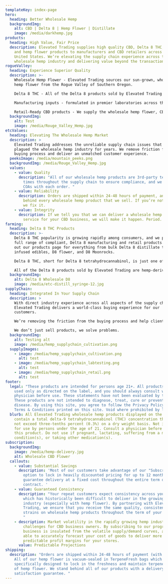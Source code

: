 ```yaml
---
templateKey: index-page
hero:
  heading: Better Wholesale Hemp
  backgroundImg:
    alt: CBD | Delta 8 | Hemp Flower | Distillate
    image: /media/darkhemp.jpg
products:
  heading: High Value, Fair Price
  description: Elevated Trading supplies high quality CBD, Delta 8 THC, CBN, CBG
    and hemp flower products to manufacturers and CBD retailers across the
    United States. We’re elevating the supply chain experience across the
    wholesale hemp industry and delivering value beyond the transaction.
rogueValley:
  heading: Experience Superior Quality
  description: >-
    Wholesale Hemp Flower - Elevated Trading sources our sun-grown, wholesale
    hemp flower from the Rogue Valley of Southern Oregon.

    Delta 8 THC - All of the Delta 8 products sold by Elevated Trading are hemp-derived and contain less than 0.3% Delta 9 THC making the product federally legal under the 2018 Farm Bill.  

    Manufacturing inputs - formulated in premier laboratories across the United States ensuring we deliver compliant, top quality products at the most competitive prices. 

    Retail-Ready CBD products - We supply the wholesale hemp flower, CBD, and Delta 8 consumer products that you need.
  backgroundImg:
    alt: Test
    image: /media/Rouge_Valley_Hemp.jpg
etcValues:
  heading: Elevating The Wholesale Hemp Market
  description: >
    Elevated Trading addresses the unreliable supply chain issues that have
    plagued the wholesale hemp industry for years. We remove friction from your
    buying process and deliver an unmatched customer experience.
  peeksImage: /media/mountain_peeks.png
  backgroundImg: /media/Rouge_Valley_Hemp.jpg
  values:
    - value: Quality
      description: "All of our wholesale hemp products are 3rd-party tested multiple
        times throughout the supply chain to ensure compliance, and we provide
        COAs with each order. "
    - value: Reliability
      description: Orders are shipped within 24-48 hours of payment, and we stand
        behind every wholesale hemp product that we sell. If you’re not happy,
        we fix it.
    - value: Integrity
      description: If we tell you that we can deliver a wholesale hemp product or
        service for your CBD business, we will make it happen. Period.
farming:
  heading: Delta 8 THC Products
  description: >-
    Delta 8 THC popularity is growing rapidly among consumers, and we provide a
    full range of compliant, Delta 8 manufacturing and retail products. Check
    out our products page for everything from bulk Delta 8 distillate to Delta 8
    infused edibles, D8 flower, and D8 Moonrocks.

    Delta 8 THC, short for Delta 8 tetrahydrocannabinol, is just one of the many cannabinoids present in the cannabis plant. Delta 8 is naturally occurring in the cannabis plant (trace amounts). The majority of the Delta 8 on the market today is hemp-derived by isolating CBD from hemp flower and then converting the CBD isolate into Delta 8 distillate. Delta 8 does create a psychoactive effect, or "high", but it is less potent than Delta 9 THC which is typically associated with cannabis. 

    All of the Delta 8 products sold by Elevated Trading are hemp-derived and contain less than 0.3% Delta 9 THC making the product federally legal under the 2018 Farm Bill.
  backgroundImg:
    alt: Delta 8 Wholesale D8
    image: /media/etc-distill_syringe-12.jpg
supplyChain:
  heading: Integrated In Your Supply Chain
  description: >
    With direct industry experience across all aspects of the supply chain,
    Elevated Trading delivers a world-class buying experience for our
    customers.  

    We’re removing the friction from the buying process and help clients find a profitable product mix that supports the unique essence of your retail brand. 

    We don’t just sell products, we solve problems.
  backgroundImg:
    alt: Testing alt
    image: /media/hemp_supplychain_cultivation.png
  supplyImages:
    - image: /media/hemp_supplychain_cultivation.png
      alt: test
    - image: /media/hemp_supplychain_labtesting.png
      alt: test
    - image: /media/hemp_supplychain_retail.png
      alt: test
footer:
  legal: "These products are intended for persons age 21+. All products should be
    used only as directed on the label, and you should always consult with a
    physician before use. These statements have not been evaluated by the FDA.
    These products are not intended to diagnose, treat, cure or prevent any
    disease. By using this site, you agree to follow the Privacy Policy and all
    Terms & Conditions printed on this site. Void where prohibited by law. "
  blurb: All Elevated Trading wholesale hemp products displayed on the site
    contain a total delta-9 tetrahydrocannabinol (THC) concentration that does
    not exceed three-tenths percent (0.3%) on a dry weight basis. Not intended
    for use by persons under the age of 21. Consult a physician before using
    this product. Do not use if pregnant, lactating, suffering from a medical
    condition(s), or taking other medication(s).
subscription:
  backgroundImg:
    image: /media/hemp-delivery.jpg
    alt: Wholesale CBD Flower
  callouts:
    - value: Substantial Savings
      description: 'Most of our customers take advantage of our "Subscribe & Save"
        option to lock in heavily discounted pricing for up to 12 months and
        guarantee delivery at a fixed cost throughout the entire term of your
        contract. '
    - value: Guaranteed Consistency
      description: "Your repeat customers expect consistency across your product lines
        which has historically been difficult to deliver in the growing CBD
        industry (especially with hemp flower). By partnering with Elevated
        Trading, we ensure that you receive the same quality, consistency, and
        strains on wholesale hemp products throughout the term of your contract.
        "
    - description: Market volatility in the rapidly growing hemp industry causes real
        challenges for CBD business owners. By subscribing to our program, your
        business is insulated from the volatile supply/demand curves, and you're
        able to accurately forecast your cost of goods to deliver more
        predictable profit margins for your stores.
      value: Predictable Projections
shipping:
  description: "Orders are shipped within 24-48 hours of payment (with tracking).
    All of our hemp flower is vacuum-sealed in TerpeneFresh bags which are
    specifically designed to lock in the freshness and maintain terpene quality
    of hemp flower. We stand behind all of our products with a delivery and
    satisfaction guarantee. "
---
```


